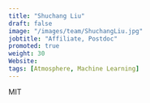 ```yaml
---
title: "Shuchang Liu"
draft: false
image: "/images/team/ShuchangLiu.jpg"
jobtitle: "Affiliate, Postdoc"
promoted: true
weight: 30
Website:
tags: [Atmosphere, Machine Learning]
---
```


MIT
